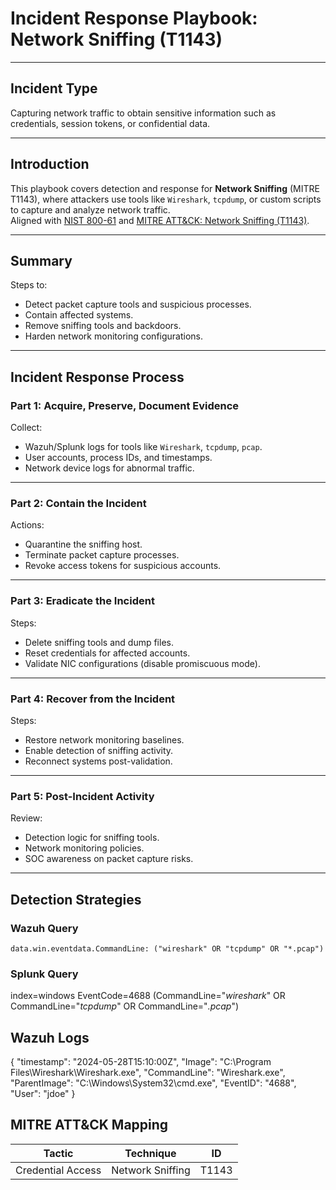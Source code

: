 # Incident Response Playbook: Network Sniffing (T1143)

---

## Incident Type

Capturing network traffic to obtain sensitive information such as credentials, session tokens, or confidential data.

---

## Introduction

This playbook covers detection and response for **Network Sniffing** (MITRE T1143), where attackers use tools like `Wireshark`, `tcpdump`, or custom scripts to capture and analyze network traffic.  
Aligned with [NIST 800-61](https://nvlpubs.nist.gov/nistpubs/SpecialPublications/NIST.SP.800-61r2.pdf) and [MITRE ATT&CK: Network Sniffing (T1143)](https://attack.mitre.org/techniques/T1143/).

---

## Summary

Steps to:

- Detect packet capture tools and suspicious processes.
- Contain affected systems.
- Remove sniffing tools and backdoors.
- Harden network monitoring configurations.

---

## Incident Response Process

### Part 1: Acquire, Preserve, Document Evidence

Collect:

- Wazuh/Splunk logs for tools like `Wireshark`, `tcpdump`, `pcap`.
- User accounts, process IDs, and timestamps.
- Network device logs for abnormal traffic.

---

### Part 2: Contain the Incident

Actions:

- Quarantine the sniffing host.
- Terminate packet capture processes.
- Revoke access tokens for suspicious accounts.

---

### Part 3: Eradicate the Incident

Steps:

- Delete sniffing tools and dump files.
- Reset credentials for affected accounts.
- Validate NIC configurations (disable promiscuous mode).

---

### Part 4: Recover from the Incident

Steps:

- Restore network monitoring baselines.
- Enable detection of sniffing activity.
- Reconnect systems post-validation.

---

### Part 5: Post-Incident Activity

Review:

- Detection logic for sniffing tools.
- Network monitoring policies.
- SOC awareness on packet capture risks.

---

## Detection Strategies

### Wazuh Query

```kql
data.win.eventdata.CommandLine: ("wireshark" OR "tcpdump" OR "*.pcap")
```
### Splunk Query

index=windows EventCode=4688 (CommandLine="*wireshark*" OR CommandLine="*tcpdump*" OR CommandLine="*.pcap*")

## Wazuh Logs

{
  "timestamp": "2024-05-28T15:10:00Z",
  "Image": "C:\\Program Files\\Wireshark\\Wireshark.exe",
  "CommandLine": "Wireshark.exe",
  "ParentImage": "C:\\Windows\\System32\\cmd.exe",
  "EventID": "4688",
  "User": "jdoe"
}

## MITRE ATT&CK Mapping

| Tactic            | Technique        | ID    |
| ----------------- | ---------------- | ----- |
| Credential Access | Network Sniffing | T1143 |
